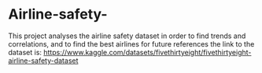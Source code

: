 # Airline-safety-
This project analyses the airline safety dataset in order to find trends and correlations, and to find the best airlines for future references
the link to the dataset is: https://www.kaggle.com/datasets/fivethirtyeight/fivethirtyeight-airline-safety-dataset
